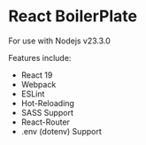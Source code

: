 # React BoilerPlate #

For use with Nodejs v23.3.0

Features include:
* React 19
* Webpack
* ESLint
* Hot-Reloading
* SASS Support
* React-Router
* .env (dotenv) Support